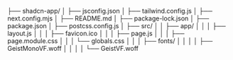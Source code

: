 ├── shadcn-app/
│   ├── jsconfig.json
│   ├── tailwind.config.js
│   ├── next.config.mjs
│   ├── README.md
│   ├── package-lock.json
│   ├── package.json
│   ├── postcss.config.js
│   ├── src/
│   │   ├── app/
│   │   │   ├── layout.js
│   │   │   ├── favicon.ico
│   │   │   ├── page.js
│   │   │   ├── page.module.css
│   │   │   └── globals.css
│   │   │   ├── fonts/
│   │   │   │   ├── GeistMonoVF.woff
│   │   │   │   └── GeistVF.woff
